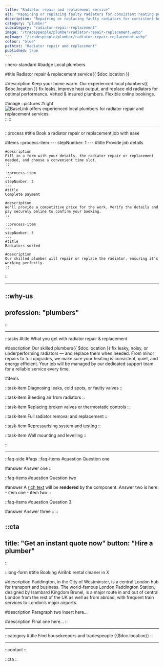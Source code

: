```yaml
---
title: "Radiator repair and replacement service"
alt: "Repairing or replacing faulty radiators for consistent heating performance"
description: "Repairing or replacing faulty radiators for consistent heating performance"
category: "plumber"
subcategory: "radiator-repair-replacement"
image: "/tradespeople/plumber/radiator-repair-replacement.webp"
ogImage: "/tradespeople/plumber/radiator-repair-replacement.webp"
colour: "blue"
pathtxt: "Radiator repair and replacement"
published: true
---
```


::hero-standard
#badge
Local plumbers

#title
Radiator repair & replacement service{{ $doc.location }}

#description
Keep your home warm. Our experienced local plumbers{{ $doc.location }} fix leaks, improve heat output, and replace old radiators for optimal performance. Vetted & insured plumbers. Flexible online bookings.

#image
    ::pictures
    #right
    ![BaseLink offers experienced local plumbers for radiator repair and replacement services](/tradespeople/plumber/radiator-repair-replacement.webp)
    ::
::

---

::process
#title
Book a radiator repair or replacement job with ease

#items
    ::process-item
    ---
    stepNumber: 1
    ---
    #title
    Provide job details

    #description
    Fill in a form with your details, the radiator repair or replacement needed, and choose a convenient time slot.
    ::
    
    ::process-item
    ---
    stepNumber: 2
    ---
    #title
    Complete payment

    #description
    We'll provide a competitive price for the work. Verify the details and pay securely online to confirm your booking.
    ::

    ::process-item
    ---
    stepNumber: 3
    ---
    #title
    Radiators sorted

    #description
    Our skilled plumber will repair or replace the radiator, ensuring it’s working perfectly.
    ::
::

---

::why-us
---
profession: "plumbers"
---
::

---

::tasks
#title
What you get with radiator repair & replacement

#description
Our skilled plumbers{{ $doc.location }} fix leaky, noisy, or underperforming radiators — and replace them when needed. From minor repairs to full upgrades, we make sure your heating is consistent, quiet, and energy efficient. Your job will be managed by our dedicated support team for a reliable service every time.

#items

  ::task-item
  Diagnosing leaks, cold spots, or faulty valves
  ::

  ::task-item
  Bleeding air from radiators
  ::

  ::task-item
  Replacing broken valves or thermostatic controls
  ::

  ::task-item
  Full radiator removal and replacement
  ::

  ::task-item
  Repressurising system and testing
  ::

  ::task-item
  Wall mounting and levelling
  ::

::

---

::faq-side
#faqs
  ::faq-items
  #question
  Question one

  #answer
  Answer one
  ::

  ::faq-items
  #question
  Question two

  #answer
  A [rich text](/services/commercial-cleaning) will be **rendered** by the component.
  Answer two is here:
    - item one
    - item two
  ::

  ::faq-items
  #question
  Question 3

  #answer
  Answer three
  ::
::

::cta
---
title: "Get an instant quote now"
button: "Hire a plumber"
---
::

::long-form
#title
Booking AirBnb rental cleaner in X

#description
Paddington, in the City of Westminster, is a central London hub for transport and business. The world-famous London Paddington Station, designed by Isambard Kingdom Brunel, is a major route in and out of central London from the rest of the UK as well as from abroad, with frequent train services to London’s major airports.

#description
Paragraph two insert here...

#description
FInal one here...
::

---

::category
#title
Find housekeepers and tradespeople {{$doc.location}}
::

---

::contact
::

::cta
::
